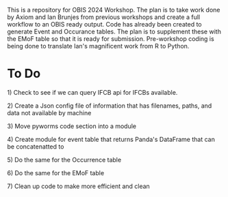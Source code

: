 This is a repository for OBIS 2024 Workshop.  The plan is to take work done by Axiom and Ian Brunjes from previous workshops and create a full workflow to an OBIS ready output.
Code has already been created to generate Event and Occurance tables.  The plan is to supplement these with the EMoF table so that it is ready for submission.
Pre-workshop coding is being done to translate Ian's magnificent work from R to Python.
<h1>To Do</h1>
1) Check to see if we can query IFCB api for IFCBs available.</p>
2) Create a Json config file of information that has filenames, paths, and data not available by machine</p>
3) Move pyworms code section into a module</p>
4) Create module for event table that returns Panda's DataFrame that can be concatenatted to </p>
5) Do the same for the Occurrence table</p>
6) Do the same for the EMoF table </p>
7) Clean up code to make more efficient and clean 

